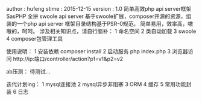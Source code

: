 author : hufeng
stime : 2015-12-15
version : 1.0
简单高效php api server框架SasPHP  全拼 swoole api server
基于swoole扩展，composer开源的资源，组装的一个php api server
框架目录结构基于PSR-0规范。
简单易用，效率高，嗷嗷的，呵呵。
涉及相关知识点，请自行脑补：
    1 命名空间
    2 类自动加载
    3 swoole
    4 composer包管理工具

使用说明：
    1 安装依赖  composer install
    2 启动服务   php index.php
    3 浏览器访问 http://ip:端口/controller/action?p1=v1&p2=v2

ab压测：
    待测试...


迭代计划ing：
    1 mysql连接池
    2 mysql异步非阻塞
    3 ORM
    4 缓存
    5 常用功能封装
    6 日志
